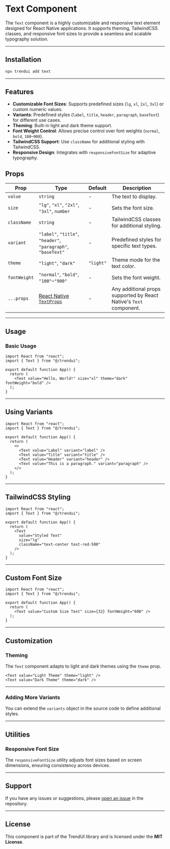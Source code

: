 # Text Component

The `Text` component is a highly customizable and responsive text element designed for React Native applications. It supports theming, TailwindCSS classes, and responsive font sizes to provide a seamless and scalable typography solution.


---

## Installation
```bash
npx trendui add text
```
---

## Features

- **Customizable Font Sizes**: Supports predefined sizes (`lg`, `xl`, `2xl`, `3xl`) or custom numeric values.
- **Variants**: Predefined styles (`label`, `title`, `header`, `paragraph`, `baseText`) for different use cases.
- **Theming**: Built-in light and dark theme support.
- **Font Weight Control**: Allows precise control over font weights (`normal`, `bold`, `100`–`900`).
- **TailwindCSS Support**: Use `className` for additional styling with TailwindCSS.
- **Responsive Design**: Integrates with `responsiveFontSize` for adaptive typography.

## Props

| Prop        | Type                                                                         | Default  | Description                                                                                       |
|-------------|------------------------------------------------------------------------------|----------|---------------------------------------------------------------------------------------------------|
| `value`     | `string`                                                                     | -        | The text to display.                                                                              |
| `size`      | `"lg"`, `"xl"`, `"2xl"`, `"3xl"`, `number`                                   | -        | Sets the font size.                                                                               |
| `className` | `string`                                                                     | -        | TailwindCSS classes for additional styling.                                                      |
| `variant`   | `"label"`, `"title"`, `"header"`, `"paragraph"`, `"baseText"`                | -        | Predefined styles for specific text types.                                                       |
| `theme`     | `"light"`, `"dark"`                                                         | `"light"`| Theme mode for the text color.                                                                    |
| `fontWeight`| `"normal"`, `"bold"`, `"100"`–`"900"`                                       | -        | Sets the font weight.                                                                             |
| `...props`  | [React Native `TextProps`](https://reactnative.dev/docs/text#props)          | -        | Any additional props supported by React Native's `Text` component.                               |

---

## Usage

### Basic Usage

```tsx
import React from "react";
import { Text } from "@/trendui";

export default function App() {
  return (
    <Text value="Hello, World!" size="xl" theme="dark" fontWeight="bold" />
  );
}
```

---

## Using Variants

```tsx
import React from "react";
import { Text } from "@/trendui";

export default function App() {
  return (
    <>
      <Text value="Label" variant="label" />
      <Text value="Title" variant="title" />
      <Text value="Header" variant="header" />
      <Text value="This is a paragraph." variant="paragraph" />
    </>
  );
}
```

---

## TailwindCSS Styling

```tsx
import React from "react";
import { Text } from "@/trendui";

export default function App() {
  return (
    <Text
      value="Styled Text"
      size="lg"
      className="text-center text-red-500"
    />
  );
}
```

---

## Custom Font Size

```tsx
import React from "react";
import { Text } from "@/trendui";

export default function App() {
  return (
    <Text value="Custom Size Text" size={32} fontWeight="600" />
  );
}
```

---

## Customization

### Theming

The `Text` component adapts to light and dark themes using the `theme` prop.

```tsx
<Text value="Light Theme" theme="light" />
<Text value="Dark Theme" theme="dark" />
```

---

### Adding More Variants

You can extend the `variants` object in the source code to define additional styles.

---

## Utilities

### Responsive Font Size

The `responsiveFontSize` utility adjusts font sizes based on screen dimensions, ensuring consistency across devices.

---

## Support

If you have any issues or suggestions, please [open an issue](https://github.com/trend-ui/trendui-react-native/issues) in the repository.

---

## License

This component is part of the TrendUI library and is licensed under the **MIT License**.